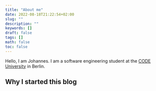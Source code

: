 ```yaml
---
title: "About me"
date: 2022-08-18T21:22:54+02:00
slug: ""
description: ""
keywords: []
draft: false
tags: []
math: false
toc: false
---
```


Hello, I am Johannes. I am a software engineering student at the [CODE University](https://code.berlin) in Berlin.


## Why I started this blog

